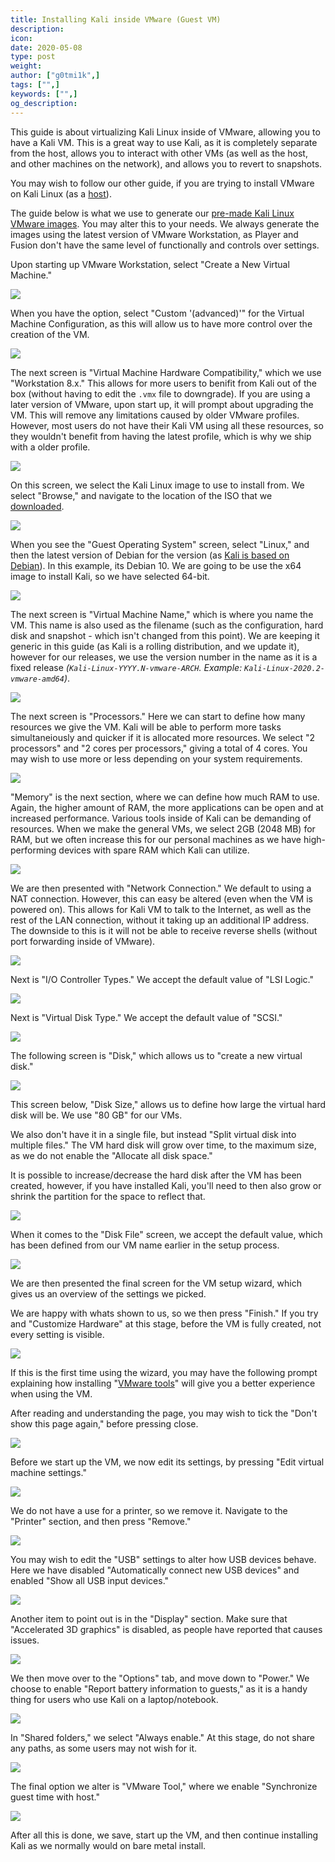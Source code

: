 ```yaml
---
title: Installing Kali inside VMware (Guest VM)
description:
icon:
date: 2020-05-08
type: post
weight:
author: ["g0tmi1k",]
tags: ["",]
keywords: ["",]
og_description:
---
```


This guide is about virtualizing Kali Linux inside of VMware, allowing you to have a Kali VM. This is a great way to use Kali, as it is completely separate from the host, allows you to interact with other VMs (as well as the host, and other machines on the network), and allows you to revert to snapshots.

You may wish to follow our other guide, if you are trying to install VMware on Kali Linux (as a [host](/docs/virtualization/install-vmware-workstation-player-kali-host/)).

The guide below is what we use to generate our [pre-made Kali Linux VMware images](https://www.offensive-security.com/kali-linux-vm-vmware-virtualbox-image-download/). You may alter this to your needs. We always generate the images using the latest version of VMware Workstation, as Player and Fusion don't have the same level of functionally and controls over settings.

Upon starting up VMware Workstation, select "Create a New Virtual Machine."

![](vm-01.png)

When you have the option, select "Custom '(advanced)'" for the Virtual Machine Configuration, as this will allow us to have more control over the creation of the VM.

![](vm-02.png)

The next screen is "Virtual Machine Hardware Compatibility," which we use "Workstation 8.x." This allows for more users to benifit from Kali out of the box (without having to edit the `.vmx` file to downgrade). If you are using a later version of VMware, upon start up, it will prompt about upgrading the VM. This will remove any limitations caused by older VMware profiles. However, most users do not have their Kali VM using all these resources, so they wouldn't benefit from having the latest profile, which is why we ship with a older profile.

![](vm-03.png)

On this screen, we select the Kali Linux image to use to install from. We select "Browse," and navigate to the location of the ISO that we [downloaded](https://www.kali.org/downloads/).

![](vm-04.png)

When you see the "Guest Operating System" screen, select "Linux," and then the latest version of Debian for the version (as [Kali is based on Debian](/docs/policy/kali-linux-relationship-with-debian/)). In this example, its Debian 10. We are going to be use the x64 image to install Kali, so we have selected 64-bit.

![](vm-05.png)

The next screen is "Virtual Machine Name," which is where you name the VM. This name is also used as the filename (such as the configuration, hard disk and snapshot - which isn't changed from this point). We are keeping it generic in this guide (as Kali is a rolling distribution, and we update it), however for our releases, we use the version number in the name as it is a fixed release _(`Kali-Linux-YYYY.N-vmware-ARCH`. Example: `Kali-Linux-2020.2-vmware-amd64`)_.

![](vm-06.png)

The next screen is "Processors." Here we can start to define how many resources we give the VM. Kali will be able to perform more tasks simultaneiously and quicker if it is allocated more resources. We select "2 processors" and "2 cores per processors," giving a total of 4 cores. You may wish to use more or less depending on your system requirements.

![](vm-07.png)

"Memory" is the next section, where we can define how much RAM to use. Again, the higher amount of RAM, the more applications can be open and at increased performance. Various tools inside of Kali can be demanding of resources. When we make the general VMs, we select 2GB (2048 MB) for RAM, but we often increase this for our personal machines as we have high-performing devices with spare RAM which Kali can utilize.

![](vm-08.png)

We are then presented with "Network Connection." We default to using a NAT connection. However, this can easy be altered (even when the VM is powered on). This allows for Kali VM to talk to the Internet, as well as the rest of the LAN connection, without it taking up an additional IP address. The downside to this is it will not be able to receive reverse shells (without port forwarding inside of VMware).

![](vm-09.png)

Next is "I/O Controller Types." We accept the default value of "LSI Logic."

![](vm-10.png)

Next is "Virtual Disk Type." We accept the default value of "SCSI."

![](vm-11.png)

The following screen is "Disk," which allows us to "create a new virtual disk."

![](vm-12.png)

This screen below, "Disk Size," allows us to define how large the virtual hard disk will be. We use "80 GB" for our VMs.

We also don't have it in a single file, but instead "Split virtual disk into multiple files." The VM hard disk will grow over time, to the maximum size, as we do not enable the "Allocate all disk space."

It is possible to increase/decrease the hard disk after the VM has been created, however, if you have installed Kali, you'll need to then also grow or shrink the partition for the space to reflect that.

![](vm-13.png)

When it comes to the "Disk File" screen, we accept the default value, which has been defined from our VM name earlier in the setup process.

![](vm-14.png)

We are then presented the final screen for the VM setup wizard, which gives us an overview of the settings we picked.

We are happy with whats shown to us, so we then press "Finish." If you try and "Customize Hardware" at this stage, before the VM is fully created, not every setting is visible.

![](vm-15.png)

If this is the first time using the wizard, you may have the following prompt explaining how installing "[VMware tools](/docs/virtualization/install-vmware-tools-kali-guest/)" will give you a better experience when using the VM.

After reading and understanding the page, you may wish to tick the "Don't show this page again," before pressing close.

![](vm-16.png)

Before we start up the VM, we now edit its settings, by pressing "Edit virtual machine settings."

![](vm-17.png)

We do not have a use for a printer, so we remove it. Navigate to the "Printer" section, and then press "Remove."

![](vm-18.png)

You may wish to edit the "USB" settings to alter how USB devices behave. Here we have disabled "Automatically connect new USB devices" and enabled "Show all USB input devices."

![](vm-usb.png)

Another item to point out is in the "Display" section. Make sure that "Accelerated 3D graphics" is disabled, as people have reported that causes issues.

![](vm-gpu.png)

We then move over to the "Options" tab, and move down to "Power." We choose to enable "Report battery information to guests," as it is a handy thing for users who use Kali on a laptop/notebook.

![](vm-19.png)

In "Shared folders," we select "Always enable." At this stage, do not share any paths, as some users may not wish for it.

![](vm-20.png)

The final option we alter is "VMware Tool," where we enable "Synchronize guest time with host."

![](vm-21.png)

After all this is done, we save, start up the VM, and then continue installing Kali as we normally would on bare metal install.
